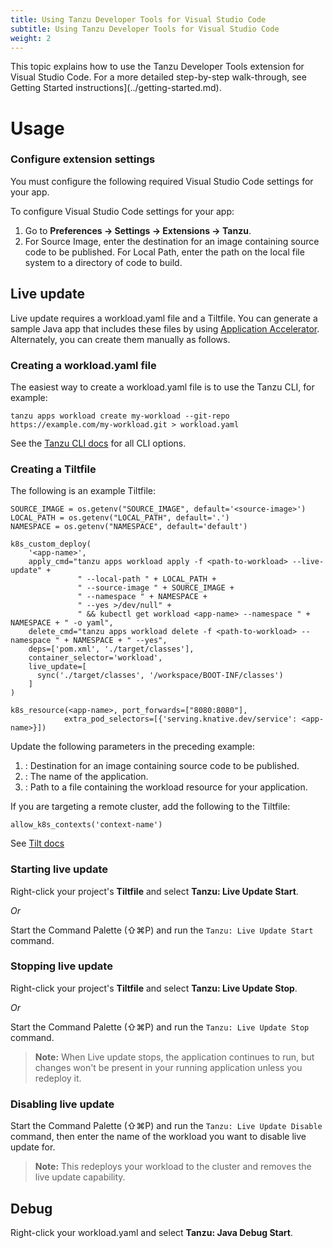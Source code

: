 ```yaml
---
title: Using Tanzu Developer Tools for Visual Studio Code
subtitle: Using Tanzu Developer Tools for Visual Studio Code
weight: 2
---
```


This topic explains how to use the Tanzu Developer Tools extension for Visual Studio Code.
For a more detailed step-by-step walk-through, see Getting Started instructions](../getting-started.md).

# Usage

### Configure extension settings

You must configure the following required Visual Studio Code settings for your app.

To configure Visual Studio Code settings for your app:

  1. Go to **Preferences -> Settings -> Extensions -> Tanzu**.
  2. For Source Image, enter the destination for an image containing source code to be
  published.
  For Local Path, enter the path on the local file system to a directory of code to build.

## Live update

Live update requires a workload.yaml file and a Tiltfile.
You can generate a sample Java app that includes these files by using
[Application Accelerator](../accelerator). Alternately, you can create them manually as follows.

### Creating a workload.yaml file

The easiest way to create a workload.yaml file is to use the Tanzu CLI, for example:

```
tanzu apps workload create my-workload --git-repo https://example.com/my-workload.git > workload.yaml
```

See the [Tanzu CLI docs](../cli-plugins/apps/command-reference/tanzu_apps_workload_create.md) for all CLI options.

### Creating a Tiltfile

The following is an example Tiltfile:

```
SOURCE_IMAGE = os.getenv("SOURCE_IMAGE", default='<source-image>')
LOCAL_PATH = os.getenv("LOCAL_PATH", default='.')
NAMESPACE = os.getenv("NAMESPACE", default='default')

k8s_custom_deploy(
    '<app-name>',
    apply_cmd="tanzu apps workload apply -f <path-to-workload> --live-update" +
               " --local-path " + LOCAL_PATH +
               " --source-image " + SOURCE_IMAGE +
               " --namespace " + NAMESPACE +
               " --yes >/dev/null" +
               " && kubectl get workload <app-name> --namespace " + NAMESPACE + " -o yaml",
    delete_cmd="tanzu apps workload delete -f <path-to-workload> --namespace " + NAMESPACE + " --yes",
    deps=['pom.xml', './target/classes'],
    container_selector='workload',
    live_update=[
      sync('./target/classes', '/workspace/BOOT-INF/classes')
    ]
)

k8s_resource(<app-name>, port_forwards=["8080:8080"],
            extra_pod_selectors=[{'serving.knative.dev/service': <app-name>}])
```

Update the following parameters in the preceding example:

  1. <source-image>: Destination for an image containing source code to be published.
  2. <app-name>: The name of the application.
  3. <path-to-workload>: Path to a file containing the workload resource for your application.

If you are targeting a remote cluster, add the following to the Tiltfile:

```
allow_k8s_contexts('context-name')
```

See [Tilt docs](https://docs.tilt.dev/api.html#api.allow_k8s_contexts)

### Starting live update

Right-click your project's **Tiltfile** and select **Tanzu: Live Update Start**.

_Or_

Start the Command Palette (⇧⌘P) and run the `Tanzu: Live Update Start` command.

### Stopping live update

Right-click your project's **Tiltfile** and select **Tanzu: Live Update Stop**.

_Or_

Start the Command Palette (⇧⌘P) and run the `Tanzu: Live Update Stop` command.

> **Note:** When Live update stops, the application continues to run, but changes won't be present in your running application unless you redeploy it.

### Disabling live update

Start the Command Palette (⇧⌘P) and run the `Tanzu: Live Update Disable` command, then enter the name of the workload you want to disable live update for.

> **Note:** This redeploys your workload to the cluster and removes the live update capability.

## Debug

Right-click your workload.yaml and select **Tanzu: Java Debug Start**.
